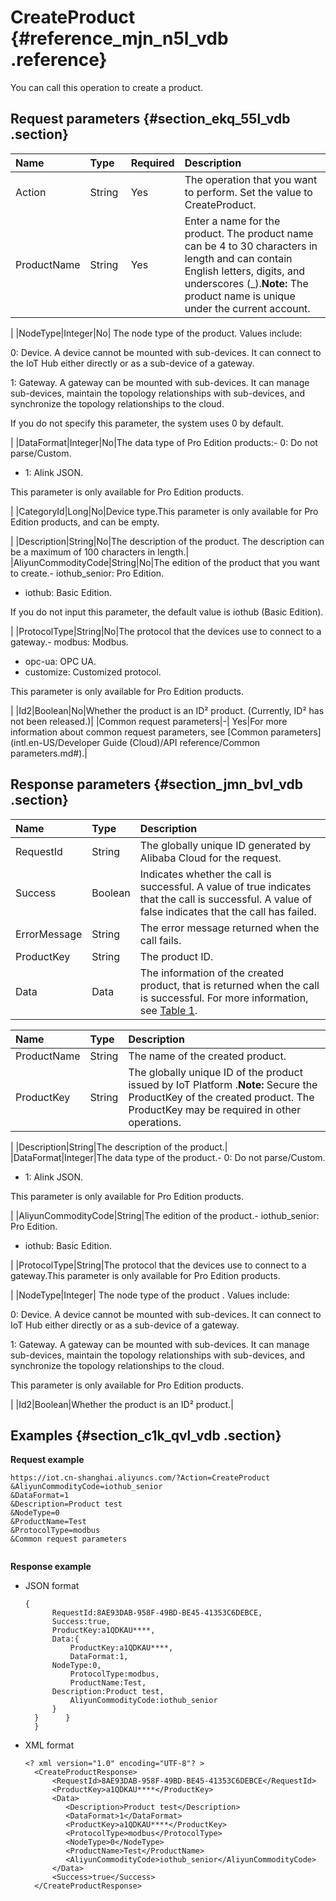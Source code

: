 # CreateProduct {#reference_mjn_n5l_vdb .reference}

You can call this operation to create a product.

## Request parameters {#section_ekq_55l_vdb .section}

|Name|Type|Required|Description |
|:---|:---|:-------|:-----------|
|Action|String|Yes|The operation that you want to perform. Set the value to CreateProduct.|
|ProductName|String |Yes|Enter a name for the product. The product name can be 4 to 30 characters in length and can contain English letters, digits, and underscores \(\_\).**Note:** The product name is unique under the current account.

|
|NodeType|Integer|No| The node type of the product. Values include:

 0: Device. A device cannot be mounted with sub-devices. It can connect to the IoT Hub either directly or as a sub-device of a gateway.

 1: Gateway. A gateway can be mounted with sub-devices. It can manage sub-devices, maintain the topology relationships with sub-devices, and synchronize the topology relationships to the cloud.

 If you do not specify this parameter, the system uses 0 by default.

 |
|DataFormat|Integer|No|The data type of Pro Edition products:-   0: Do not parse/Custom.
-   1: Alink JSON.

This parameter is only available for Pro Edition products.

|
|CategoryId|Long|No|Device type.This parameter is only available for Pro Edition products, and can be empty.

|
|Description|String|No|The description of the product. The description can be a maximum of 100 characters in length.|
|AliyunCommodityCode|String|No|The edition of the product that you want to create.-   iothub\_senior: Pro Edition.
-   iothub: Basic Edition.

If you do not input this parameter, the default value is iothub \(Basic Edition\).

|
|ProtocolType|String|No|The protocol that the devices use to connect to a gateway.-   modbus: Modbus.
-   opc-ua: OPC UA.
-   customize: Customized protocol.

This parameter is only available for Pro Edition products.

|
|Id2|Boolean|No|Whether the product is an ID² product. \(Currently, ID² has not been released.\)|
|Common request parameters|-| Yes|For more information about common request parameters, see [Common parameters](intl.en-US/Developer Guide (Cloud)/API reference/Common parameters.md#).|

## Response parameters {#section_jmn_bvl_vdb .section}

|Name |Type|Description|
|:----|:---|:----------|
|RequestId|String|The globally unique ID generated by Alibaba Cloud for the request.|
|Success|Boolean|Indicates whether the call is successful. A value of true indicates that the call is successful. A value of false indicates that the call has failed.|
|ErrorMessage|String|The error message returned when the call fails.|
|ProductKey|String|The product ID.|
|Data|Data|The information of the created product, that is returned when the call is successful. For more information, see [Table 1](#table_z3k_lz2_xdb).|

|Name|Type|Description|
|:---|:---|:----------|
|ProductName|String|The name of the created product.|
|ProductKey|String|The globally unique ID of the product issued by IoT Platform .**Note:** Secure the ProductKey of the created product. The ProductKey may be required in other operations.

|
|Description|String|The description of the product.|
|DataFormat|Integer|The data type of the product.-   0: Do not parse/Custom.
-   1: Alink JSON.

This parameter is only available for Pro Edition products.

|
|AliyunCommodityCode|String|The edition of the product.-   iothub\_senior: Pro Edition.
-   iothub: Basic Edition.

|
|ProtocolType|String|The protocol that the devices use to connect to a gateway.This parameter is only available for Pro Edition products.

|
|NodeType|Integer| The node type of the product . Values include:

 0: Device. A device cannot be mounted with sub-devices. It can connect to IoT Hub either directly or as a sub-device of a gateway.

 1: Gateway. A gateway can be mounted with sub-devices. It can manage sub-devices, maintain the topology relationships with sub-devices, and synchronize the topology relationships to the cloud.

 This parameter is only available for Pro Edition products.

 |
|Id2|Boolean|Whether the product is an ID² product.|

## Examples {#section_c1k_qvl_vdb .section}

**Request example**

```
https://iot.cn-shanghai.aliyuncs.com/?Action=CreateProduct
&AliyunCommodityCode=iothub_senior
&DataFormat=1
&Description=Product test
&NodeType=0
&ProductName=Test
&ProtocolType=modbus
&Common request parameters


```

**Response example**

-   JSON format

    ```
    {
          RequestId:8AE93DAB-958F-49BD-BE45-41353C6DEBCE,
          Success:true,
          ProductKey:a1QDKAU****,	  
          Data:{
              ProductKey:a1QDKAU****, 
              DataFormat:1, 
    	  NodeType:0,
              ProtocolType:modbus,
              ProductName:Test,
    	  Description:Product test,
              AliyunCommodityCode:iothub_senior
          }
      }      }
      }
    ```

-   XML format

    ```
    <? xml version="1.0" encoding="UTF-8"? > 
      <CreateProductResponse>
          <RequestId>8AE93DAB-958F-49BD-BE45-41353C6DEBCE</RequestId>
          <ProductKey>a1QDKAU****</ProductKey>
          <Data>
             <Description>Product test</Description>
             <DataFormat>1</DataFormat>
             <ProductKey>a1QDKAU****</ProductKey>
             <ProtocolType>modbus</ProtocolType>
             <NodeType>0</NodeType>
             <ProductName>Test</ProductName>
             <AliyunCommodityCode>iothub_senior</AliyunCommodityCode>
          </Data>
          <Success>true</Success>
      </CreateProductResponse>
    
    ```


